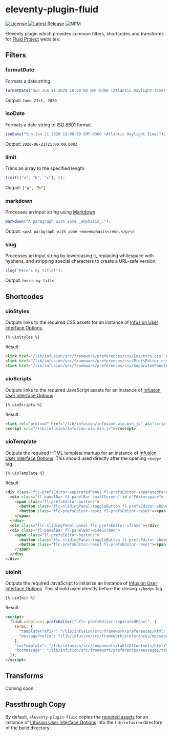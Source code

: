 # eleventy-plugin-fluid

[![License](https://badgen.net/github/license/fluid-project/eleventy-plugin-fluid/)](https://github.com/fluid-project/eleventy-plugin-fluid/blob/main/LICENSE.md)
[![Latest Release](https://badgen.net/github/release/fluid-project/eleventy-plugin-fluid/)](https://github.com/fluid-project/eleventy-plugin-fluid/releases/latest/)
![NPM](https://badgen.net/npm/v/@fluid-project/eleventy-plugin-fluid)

Eleventy plugin which provides common filters, shortcodes and transforms for [Fluid Project](https://fluidproject.org) websites.

## Filters

### formatDate

Formats a date string.

```javascript
formatDate("Sun Jun 21 2020 18:00:00 GMT-0300 (Atlantic Daylight Time)");
```

Output: `June 21st, 2020`

### isoDate

Formats a date string to [ISO 8601](https://developer.mozilla.org/en-US/docs/Web/JavaScript/Reference/Global_Objects/Date/toISOString) format.

```javascript
isoDate("Sun Jun 21 2020 18:00:00 GMT-0300 (Atlantic Daylight Time)");
```

Output: `2020-06-21T21:00:00.000Z`

### limit

Trims an array to the specified length.

```javascript
limit(["a", "b", "c"], 2);
```

Output: `["a", "b"]`

### markdown

Processes an input string using [Markdown](https://markdown-it.github.io).

```javascript
markdown("A paragraph with some _emphasis_.");
```

Output: `<p>A paragraph with some <em>emphasis</em>.</p>\n`

### slug

Processes an input string by lowercasing it, replacing whitespace with hyphens, and stripping special characters to create a URL-safe version.

```javascript
slug("Here’s my title!");
```

Output: `heres-my-title`

## Shortcodes

### uioStyles

Outputs links to the required CSS assets for an instance of [Infusion User Interface Options][1].

```liquid
{% uioStyles %}
```

Result:

```html
<link href="/lib/infusion/src/framework/preferences/css/Enactors.css" rel="stylesheet">
<link href="/lib/infusion/src/framework/preferences/css/PrefsEditor.css" rel="stylesheet">
<link href="/lib/infusion/src/framework/preferences/css/SeparatedPanelPrefsEditor.css" rel="stylesheet">
```

### uioScripts

Outputs links to the required JavaScript assets for an instance of [Infusion User Interface Options][1].

```liquid
{% uioScripts %}
```

Result:

```html
<link rel="preload" href="/lib/infusion/infusion-uio.min.js" as="script" />
<script src="/lib/infusion/infusion-uio.min.js"></script>
```

### uioTemplate

Outputs the required HTML template markup for an instance of [Infusion User Interface Options][1]. This should used directly after the opening `<body>` tag.

```liquid
{% uioTemplate %}
```

Result:

```html
<div class="flc-prefsEditor-separatedPanel fl-prefsEditor-separatedPanel">
  <div class="fl-panelBar fl-panelBar-smallScreen" id ="Editorspace">
    <span class="fl-prefsEditor-buttons">
	  <button class="flc-slidingPanel-toggleButton fl-prefsEditor-showHide"> Show/Hide</button>
	  <button class="flc-prefsEditor-reset fl-prefsEditor-reset"><span class="fl-icon-undo"></span> Reset</button>
    </span>
  </div>
  <div class="flc-slidingPanel-panel flc-prefsEditor-iframe"></div>
  <div class="fl-panelBar fl-panelBar-wideScreen">
	<span class="fl-prefsEditor-buttons">
	  <button class="flc-slidingPanel-toggleButton fl-prefsEditor-showHide"> Show/Hide</button>
      <button class="flc-prefsEditor-reset fl-prefsEditor-reset"><span class="fl-icon-undo"></span> Reset</button>
	</span>
  </div>
</div>
```

### uioInit

Outputs the required JavaScript to initialize an instance of [Infusion User Interface Options][1]. This should used directly before the closing `</body>` tag.

```liquid
{% uioInit %}
```

Result:

```html
<script>
  fluid.uiOptions.prefsEditor(".flc-prefsEditor-separatedPanel", {
    terms: {
      "templatePrefix": "/lib/infusion/src/framework/preferences/html",
      "messagePrefix": "/lib/infusion/src/framework/preferences/messages"
    },
    "tocTemplate": "/lib/infusion/src/components/tableOfContents/html/TableOfContents.html",
    "tocMessage": "/lib/infusion/src/framework/preferences/messages/tableOfContents-enactor.json"
  });
</script>
```

## Transforms

Coming soon.

## Passthrough Copy

By default, `eleventy-plugin-fluid` copies the [required assets](src/config/uio-assets.json) for an instance of [Infusion User Interface Options][1] into the `lib/infusion` directory of the build directory.

[1]: https://docs.fluidproject.org/infusion/development/tutorial-userInterfaceOptions/UserInterfaceOptions.html
